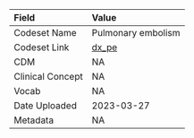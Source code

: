 |Field            |Value              |
|:----------------|:------------------|
|Codeset Name     |Pulmonary embolism |
|Codeset Link     |[dx_pe](https://github.com/PEDSnet/Variable-Dictionary/blob/main/condition/dx_pe.csv)|
|CDM              |NA                 |
|Clinical Concept |NA                 |
|Vocab            |NA                 |
|Date Uploaded    |2023-03-27         |
|Metadata         |NA                 |

